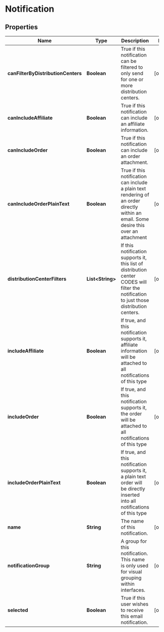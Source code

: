
# Notification

## Properties
Name | Type | Description | Notes
------------ | ------------- | ------------- | -------------
**canFilterByDistributionCenters** | **Boolean** | True if this notification can be filtered to only send for one or more distribution centers. |  [optional]
**canIncludeAffiliate** | **Boolean** | True if this notification can include an affiliate information. |  [optional]
**canIncludeOrder** | **Boolean** | True if this notification can include an order attachment. |  [optional]
**canIncludeOrderPlainText** | **Boolean** | True if this notification can include a plain text rendering of an order directly within an email.  Some desire this over an attachment |  [optional]
**distributionCenterFilters** | **List&lt;String&gt;** | If this notification supports it, this list of distribution center CODES will filter the notification to just those distribution centers. |  [optional]
**includeAffiliate** | **Boolean** | If true, and this notification supports it, affiliate information will be attached to all notifications of this type |  [optional]
**includeOrder** | **Boolean** | If true, and this notification supports it, the order will be attached to all notifications of this type |  [optional]
**includeOrderPlainText** | **Boolean** | If true, and this notification supports it, a plain text order will be directly inserted into all notifications of this type |  [optional]
**name** | **String** | The name of this notification. |  [optional]
**notificationGroup** | **String** | A group for this notification.  This name is only used for visual grouping within interfaces. |  [optional]
**selected** | **Boolean** | True if this user wishes to receive this email notification. |  [optional]



